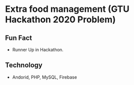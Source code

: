 # Extra food management (GTU Hackathon 2020 Problem)

## Fun Fact
* Runner Up in Hackathon.

## Technology

* Andorid, PHP, MySQL, Firebase
